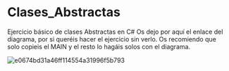 # Clases_Abstractas
Ejercicio básico de clases Abstractas en C#
Os dejo por aquí el enlace del diagrama, por si queréis hacer el ejercicio sin verlo.
Os recomiendo que solo copieis el MAIN y el resto lo hagáis solos con el diagrama.

![e0674bd31a46ff114554a31996f5b793](https://user-images.githubusercontent.com/90605202/177958142-e2e569a0-5d12-4296-9094-536f5a4590e4.png)
